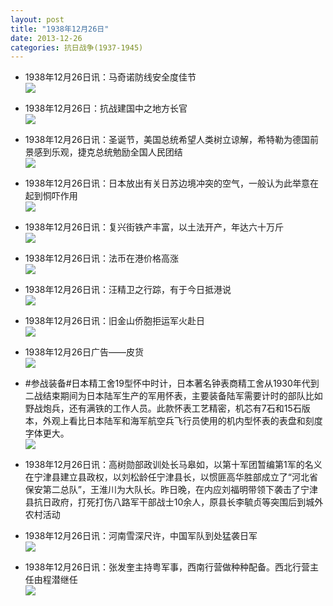 ```yaml
---
layout: post
title: "1938年12月26日"
date: 2013-12-26
categories: 抗日战争(1937-1945)
---
```


<meta name="referrer" content="no-referrer" />

- 1938年12月26日讯：马奇诺防线安全度佳节 <br/><img src="https://ww2.sinaimg.cn/large/aca367d8jw1ebxgbcarnrj209h05vgmk.jpg" />

- 1938年12月26日：抗战建国中之地方长官 <br/><img src="https://ww2.sinaimg.cn/large/aca367d8jw1ebxektzgo7j20jx0yah1k.jpg" />

- 1938年12月26日讯：圣诞节，美国总统希望人类树立谅解，希特勒为德国前景感到乐观，捷克总统勉励全国人民团结 <br/><img src="https://ww4.sinaimg.cn/large/aca367d8jw1ebxcujm8xbj205f1c4gs0.jpg" />

- 1938年12月26日讯：日本放出有关日苏边境冲突的空气，一般认为此举意在起到恫吓作用 <br/><img src="https://ww3.sinaimg.cn/large/aca367d8jw1ebx9dhofs2j20740tkq75.jpg" />

- 1938年12月26日讯：复兴街铁产丰富，以土法开产，年达六十万斤 <br/><img src="https://ww1.sinaimg.cn/large/aca367d8jw1ebx7n7c3jjj202z0fddgr.jpg" />

- 1938年12月26日讯：法币在港价格高涨 <br/><img src="https://ww1.sinaimg.cn/large/aca367d8jw1ebx5wmv577j206505zgm1.jpg" />

- 1938年12月26日讯：汪精卫之行踪，有于今日抵港说 <br/><img src="https://ww2.sinaimg.cn/large/aca367d8jw1ebx0pe1g4qj205w0bidgu.jpg" />

- 1938年12月26日讯：旧金山侨胞拒运军火赴日 <br/><img src="https://ww1.sinaimg.cn/large/aca367d8jw1ebwyz3ntgrj204q0fcjsp.jpg" />

- 1938年12月26日广告——皮货 <br/><img src="https://ww4.sinaimg.cn/large/aca367d8jw1ebwx8hgrsej20ei0gt0w7.jpg" />

- #参战装备#日本精工舍19型怀中时计，日本著名钟表商精工舍从1930年代到二战结束期间为日本陆军生产的军用怀表，主要装备陆军需要计时的部队比如野战炮兵，还有满铁的工作人员。此款怀表工艺精密，机芯有7石和15石版本，外观上看比日本陆军和海军航空兵飞行员使用的机内型怀表的表盘和刻度字体更大。 <br/><img src="https://ww4.sinaimg.cn/large/aca367d8jw1ebwvianzkwj20cs1u3wow.jpg" />

- 1938年12月26日讯：高树勋部政训处长马皋如，以第十军团暂编第1军的名义在宁津县建立县政权，以刘松龄任宁津县长，以惯匪高华胜部成立了“河北省保安第二总队”，王淮川为大队长。昨日晚，在内应刘福明带领下袭击了宁津县抗日政府，打死打伤八路军干部战士10余人，原县长李毓贞等突围后到城外农村活动 

- 1938年12月26日讯：河南雪深尺许，中国军队到处猛袭日军 <br/><img src="https://ww2.sinaimg.cn/large/aca367d8jw1ebws19jmj7j204q0et75l.jpg" />

- 1938年12月26日讯：张发奎主持粤军事，西南行营做种种配备。西北行营主任由程潜继任 <br/><img src="https://ww1.sinaimg.cn/large/aca367d8jw1ebwqap7rt2j204b0t9go6.jpg" />

